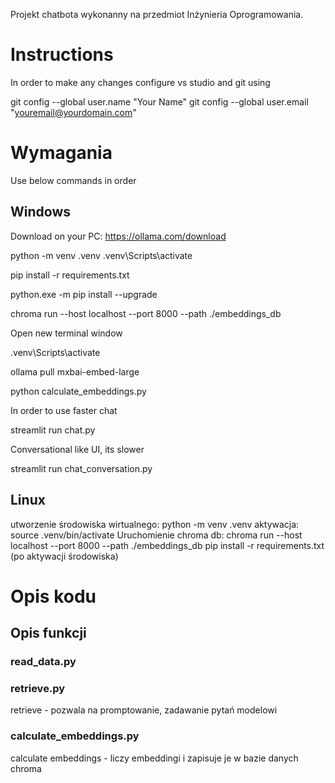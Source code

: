 Projekt chatbota wykonanny na przedmiot Inżynieria Oprogramowania.
# Instructions

In order to make any changes configure vs studio and git using

git config --global user.name "Your Name"
git config --global user.email "youremail@yourdomain.com"

# Wymagania

Use below commands in order

## Windows

Download on your PC:
https://ollama.com/download

python -m venv .venv
.venv\Scripts\activate

pip install -r requirements.txt

python.exe -m pip install --upgrade 

chroma run --host localhost --port 8000 --path ./embeddings_db

Open new terminal window

.venv\Scripts\activate

ollama pull mxbai-embed-large

python calculate_embeddings.py

In order to use faster chat

streamlit run chat.py

Conversational like UI, its slower

streamlit run chat_conversation.py

## Linux

utworzenie środowiska wirtualnego:
python -m venv .venv
aktywacja:
source .venv/bin/activate
Uruchomienie chroma db:
chroma run --host localhost --port 8000 --path ./embeddings_db
pip install -r requirements.txt
(po aktywacji środowiska)

# Opis kodu

## Opis funkcji

### read_data.py

### retrieve.py

retrieve - pozwala na promptowanie, zadawanie pytań modelowi

### calculate_embeddings.py

calculate embeddings - liczy embeddingi i zapisuje je w bazie danych chroma
